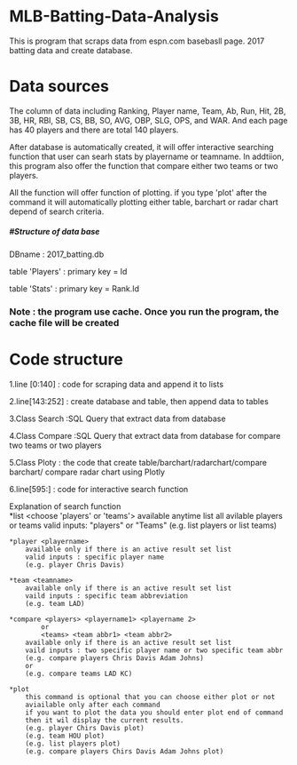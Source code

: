 
# MLB-Batting-Data-Analysis

This is program that scraps data from espn.com basebasll page. 
2017 batting data and create database.

# Data sources

The column of data including Ranking, Player name, Team, Ab, Run, Hit, 
2B, 3B, HR, RBI, SB, CS, BB, SO, AVG, OBP, SLG, OPS, and WAR. 
And each page has 40 players and there are total 140 players. 


After database is automatically created, 
it will offer interactive searching function that 
user can searh stats by playername or teamname. 
In addtiion, this program also offer the function that
compare either two teams or two players. 

All the function will offer function of plotting. 
if you type 'plot' after the command it will automatically plotting 
either table, barchart or radar chart depend of search criteria.


##### #Structure of data base 
DBname : 2017_batting.db

table 'Players' : primary key = Id

table 'Stats' : primary key = Rank.Id

### Note : the program use cache. Once you run the program, the cache file will be created




# Code structure 

1.line [0:140]
  : code for scraping data and append it to lists 
 
2.line[143:252]
  : create database and table, then append data to tables
  
3.Class Search 
  :SQL Query that extract data from database 

4.Class Compare
  :SQL Query that extract data from database for compare two teams or two players
  

5.Class Ploty 
  : the code that create table/barchart/radarchart/compare barchart/ compare radar chart using Plotly
  

6.line[595:] 
  : code for interactive search function 
  


Explanation of search function  
    *list <choose 'players' or 'teams'> 
        available anytime
        list all avilable players or teams
        valid inputs: "players" or "Teams"
        (e.g. list players or list teams)

    *player <playername>
        available only if there is an active result set list 
        valid inputs : specific player name 
        (e.g. player Chris Davis)

    *team <teamname>
        available only if there is an active result set list
        vaild inputs : specific team abbreviation
        (e.g. team LAD)

    *compare <players> <playername1> <playername 2>
            or  
            <teams> <team abbr1> <team abbr2>
        available only if there is an active result set list 
        vaild inputs : two specific player name or two specific team abbr
        (e.g. compare players Chris Davis Adam Johns)
        or
        (e.g. compare teams LAD KC)

    *plot 
        this command is optional that you can choose either plot or not
        aviailable only after each command
        if you want to plot the data you should enter plot end of command
        then it wil display the current results.
        (e.g. player Chirs Davis plot)
        (e.g. team HOU plot)
        (e.g. list players plot)
        (e.g. compare players Chirs Davis Adam Johns plot)
  
